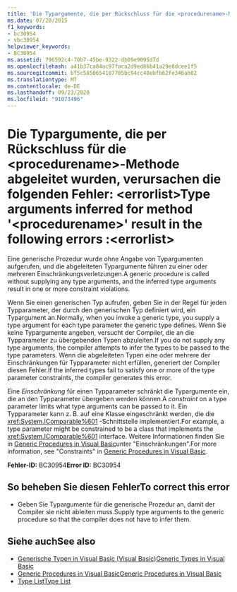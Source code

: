 ```yaml
---
title: 'Die Typargumente, die per Rückschluss für die <procedurename>-Methode abgeleitet wurden, verursachen die folgenden Fehler: <errorlist>'
ms.date: 07/20/2015
f1_keywords:
- bc30954
- vbc30954
helpviewer_keywords:
- BC30954
ms.assetid: 796592c4-70b7-45be-9322-db09e9095d7d
ms.openlocfilehash: a41b37ca84ac97faca2d9ed86b41a29e8dcee1f5
ms.sourcegitcommit: bf5c5850654187705bc94cc40ebfb62fe346ab02
ms.translationtype: MT
ms.contentlocale: de-DE
ms.lasthandoff: 09/23/2020
ms.locfileid: "91073496"
---
```

# <a name="type-arguments-inferred-for-method-procedurename-result-in-the-following-errors-errorlist"></a><span data-ttu-id="e44cf-102">Die Typargumente, die per Rückschluss für die \<procedurename>-Methode abgeleitet wurden, verursachen die folgenden Fehler: \<errorlist></span><span class="sxs-lookup"><span data-stu-id="e44cf-102">Type arguments inferred for method '\<procedurename>' result in the following errors :\<errorlist></span></span>

<span data-ttu-id="e44cf-103">Eine generische Prozedur wurde ohne Angabe von Typargumenten aufgerufen, und die abgeleiteten Typargumente führen zu einer oder mehreren Einschränkungsverletzungen.</span><span class="sxs-lookup"><span data-stu-id="e44cf-103">A generic procedure is called without supplying any type arguments, and the inferred type arguments result in one or more constraint violations.</span></span>  
  
 <span data-ttu-id="e44cf-104">Wenn Sie einen generischen Typ aufrufen, geben Sie in der Regel für jeden Typparameter, der durch den generischen Typ definiert wird, ein Typargument an.</span><span class="sxs-lookup"><span data-stu-id="e44cf-104">Normally, when you invoke a generic type, you supply a type argument for each type parameter the generic type defines.</span></span> <span data-ttu-id="e44cf-105">Wenn Sie keine Typargumente angeben, versucht der Compiler, die an die Typparameter zu übergebenden Typen abzuleiten.</span><span class="sxs-lookup"><span data-stu-id="e44cf-105">If you do not supply any type arguments, the compiler attempts to infer the types to be passed to the type parameters.</span></span> <span data-ttu-id="e44cf-106">Wenn die abgeleiteten Typen eine oder mehrere der Einschränkungen für Typparameter nicht erfüllen, generiert der Compiler diesen Fehler.</span><span class="sxs-lookup"><span data-stu-id="e44cf-106">If the inferred types fail to satisfy one or more of the type parameter constraints, the compiler generates this error.</span></span>  
  
 <span data-ttu-id="e44cf-107">Eine *Einschränkung* für einen Typparameter schränkt die Typargumente ein, die an den Typparameter übergeben werden können.</span><span class="sxs-lookup"><span data-stu-id="e44cf-107">A *constraint* on a type parameter limits what type arguments can be passed to it.</span></span> <span data-ttu-id="e44cf-108">Ein Typparameter kann z. B. auf eine Klasse eingeschränkt werden, die die <xref:System.IComparable%601> -Schnittstelle implementiert.</span><span class="sxs-lookup"><span data-stu-id="e44cf-108">For example, a type parameter might be constrained to be a class that implements the <xref:System.IComparable%601> interface.</span></span> <span data-ttu-id="e44cf-109">Weitere Informationen finden Sie in [Generic Procedures in Visual Basic](../programming-guide/language-features/data-types/generic-procedures.md)unter "Einschränkungen".</span><span class="sxs-lookup"><span data-stu-id="e44cf-109">For more information, see "Constraints" in [Generic Procedures in Visual Basic](../programming-guide/language-features/data-types/generic-procedures.md).</span></span>  
  
 <span data-ttu-id="e44cf-110">**Fehler-ID:** BC30954</span><span class="sxs-lookup"><span data-stu-id="e44cf-110">**Error ID:** BC30954</span></span>  
  
## <a name="to-correct-this-error"></a><span data-ttu-id="e44cf-111">So beheben Sie diesen Fehler</span><span class="sxs-lookup"><span data-stu-id="e44cf-111">To correct this error</span></span>  
  
- <span data-ttu-id="e44cf-112">Geben Sie Typargumente für die generische Prozedur an, damit der Compiler sie nicht ableiten muss.</span><span class="sxs-lookup"><span data-stu-id="e44cf-112">Supply type arguments to the generic procedure so that the compiler does not have to infer them.</span></span>  
  
## <a name="see-also"></a><span data-ttu-id="e44cf-113">Siehe auch</span><span class="sxs-lookup"><span data-stu-id="e44cf-113">See also</span></span>

- [<span data-ttu-id="e44cf-114">Generische Typen in Visual Basic (Visual Basic)</span><span class="sxs-lookup"><span data-stu-id="e44cf-114">Generic Types in Visual Basic</span></span>](../programming-guide/language-features/data-types/generic-types.md)
- [<span data-ttu-id="e44cf-115">Generic Procedures in Visual Basic</span><span class="sxs-lookup"><span data-stu-id="e44cf-115">Generic Procedures in Visual Basic</span></span>](../programming-guide/language-features/data-types/generic-procedures.md)
- [<span data-ttu-id="e44cf-116">Type List</span><span class="sxs-lookup"><span data-stu-id="e44cf-116">Type List</span></span>](../language-reference/statements/type-list.md)
